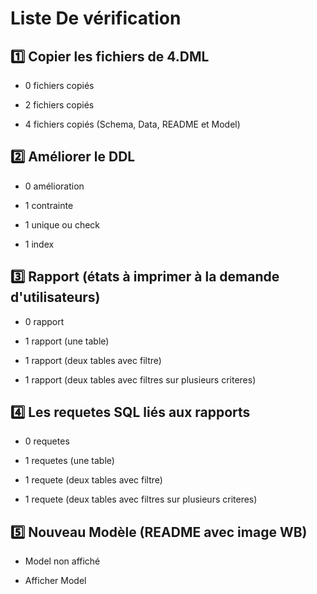 # Liste De vérification

## :one: Copier les fichiers de 4.DML

- 0 fichiers copiés

- 2 fichiers copiés

- 4 fichiers copiés (Schema, Data, README et Model)

## :two: Améliorer le DDL

- 0 amélioration

- 1 contrainte

- 1 unique ou check

- 1 index

## :three: Rapport (états à imprimer à la demande d'utilisateurs)

- 0 rapport

- 1 rapport (une table)

- 1 rapport (deux tables avec filtre)

- 1 rapport (deux tables avec filtres sur plusieurs criteres)

## :four: Les requetes SQL liés aux rapports

- 0 requetes

- 1 requetes (une table)

- 1 requete (deux tables avec filtre)

- 1 requete (deux tables avec filtres sur plusieurs criteres)

## :five: Nouveau Modèle (README avec image WB)

- Model non affiché

- Afficher Model

